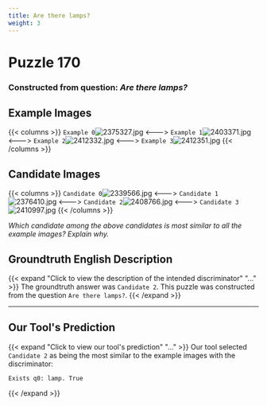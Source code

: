 ```yaml
---
title: Are there lamps?
weight: 3
---
```


# Puzzle 170
### Constructed from question: _Are there lamps?_


## Example Images
{{< columns >}}
`Example 0`![2375327.jpg](/gqa_images/2375327.jpg)
<--->
`Example 1`![2403371.jpg](/gqa_images/2403371.jpg)
<--->
`Example 2`![2412332.jpg](/gqa_images/2412332.jpg)
<--->
`Example 3`![2412351.jpg](/gqa_images/2412351.jpg)
{{< /columns >}}

## Candidate Images
{{< columns >}}
`Candidate 0`![2339566.jpg](/gqa_images/2339566.jpg)
<--->
`Candidate 1`![2376410.jpg](/gqa_images/2376410.jpg)
<--->
`Candidate 2`![2408766.jpg](/gqa_images/2408766.jpg)
<--->
`Candidate 3`![2410997.jpg](/gqa_images/2410997.jpg)
{{< /columns >}}

*Which candidate among the above candidates is most similar to all the example images? Explain why.*

## Groundtruth English Description

{{< expand "Click to view the description of the intended discriminator" "..." >}}
The groundtruth answer was `Candidate 2`. This puzzle was constructed from the question `Are there lamps?`.
{{< /expand >}}

---

## Our Tool's Prediction

{{< expand "Click to view our tool's prediction" "..." >}}
Our tool selected `Candidate 2` as being the most similar to the example images with the discriminator:
```plaintext
Exists q0: lamp. True
```
{{< /expand >}}
